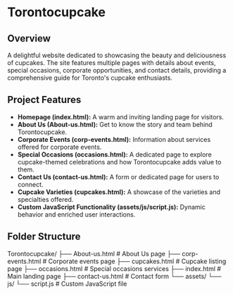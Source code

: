 # Torontocupcake

## Overview

A delightful website dedicated to showcasing the beauty and deliciousness of cupcakes. The site features multiple pages with details about events, special occasions, corporate opportunities, and contact details, providing a comprehensive guide for Toronto's cupcake enthusiasts.

## Project Features
*   **Homepage (index.html):** A warm and inviting landing page for visitors.
*   **About Us (About-us.html):** Get to know the story and team behind Torontocupcake.
*   **Corporate Events (corp-events.html):** Information about services offered for corporate events.
*   **Special Occasions (occasions.html):** A dedicated page to explore cupcake-themed celebrations and how Torontocupcake adds value to them.
*   **Contact Us (contact-us.html):** A form or dedicated page for users to connect.
*   **Cupcake Varieties (cupcakes.html):** A showcase of the varieties and specialties offered.
*   **Custom JavaScript Functionality (assets/js/script.js):** Dynamic behavior and enriched user interactions.

## Folder Structure
Torontocupcake/
├── About-us.html         # About Us page
├── corp-events.html      # Corporate events page
├── cupcakes.html         # Cupcake listing page
├── occasions.html        # Special occasions services
├── index.html            # Main landing page
├── contact-us.html       # Contact form
└── assets/
    └── js/
        └── script.js     # Custom JavaScript file
